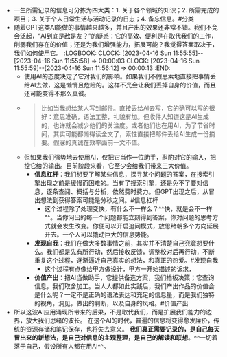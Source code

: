- 一生所需记录的信息可分拣为四大类：1. 关于各个领域的知识；2. 所需完成的项目；3. 关于个人日常生活与活动记录的日志；4. 备忘信息。#分类
- 随着GPT这类AI能做的事情越来越多，并且产出的效果还非常不错。我们不免会泛起，“AI到底是敌是友？”的疑惑：它的高效、便利是在取代我们的工作，削弱我们存在的价值；还是为我们增强能力，拓展可能？我觉得答案取决于，我们如何使用它。
  :LOGBOOK:
  CLOCK: [2023-04-16 Sun 11:55:55]--[2023-04-16 Sun 11:55:58] =>  00:00:03
  CLOCK: [2023-04-16 Sun 11:55:59]--[2023-04-16 Sun 11:56:12] =>  00:00:13
  :END:
	- 使用AI的态度决定了它对我们的影响。如果我们不假思索地直接把事情丢给AI去做，这是懒惰且危险的。这样不光会让我们丢掉自身的价值，而且还可能变得不那么真诚。
	- > 比如当我想给某人写封邮件。直接丢给AI去写，它的确可以写的很好：意思准确，语法工整，礼貌有加。但收件人知道这是AI生成的，也许就会减少他们的关注度。或者他们也在用AI，为了节省时间，其实可能都懒得读全文了，索性直接把邮件丢给AI生成一份摘要。假寐的真诚在效率面前一文不值。
	- 但如果我们强势地去使用AI，仅把它当作一位助手，斟酌对它的输入，把控它给的输出。目前阶段来看，它至少会给我们带来三大价值。
		- **信息杠杆**：我们想要了解某些信息，探寻某个问题的答案，在搜索引擎出现之前是缓慢而困难的。当有了搜索引擎，还是免不了要对信息，逐条查阅、概括与分析，依然费时费力。但GPT出现之后，从冒出想法到获得答案可能是分秒之间。#信息杠杆
			- 这个过程除了处理变快，有什么不一样么？^^快，就是会不一样^^。当你问出的每一个问题都能立刻得到答案，你对问题的思考方式就会发生改变。你便可以开启追问模式，放思绪朝多个方向延展开去。一个人可以撬动巨大的信息势能。
		- **发现自我**：我们在做大多数事情之前，其实并不清楚自己究竟想要什么。我们都是先有所行动，然后接收反馈，调整校对后再行动，不断重复这个过程，逐渐逼近自己真实的想法，和真正的热爱。#发现自我
			- 这个过程有点像给甲方做设计，甲方一开始描述的诉求，
		- **价值产出**：把AI当做助手，它提供备选方案，我们拍板决策；它查询信息，我们取舍加工。当人人都如此实践后，我们产出作品的价值会是什么呢？一定不是正确的语法表达和充足的信息量，而是我们独特的视角，洞见，做出的判断，以及自身的风格。#价值产出
- 所以这波AI应用涌现所带来的后果，不是取代我们，而是扩展我们能力的边界，放大我们思绪的波长。
  在这个AI的时代，普遍的信息将变得愈发廉价，传统的资源存储和笔记保存，也将失去意义。
  **我们真正需要记录的，是自己每天冒出来的新想法，是自己对信息的主观整理，是自己的解读和联想**。^^一切着落于自己，假设所有人都在用AI^^。